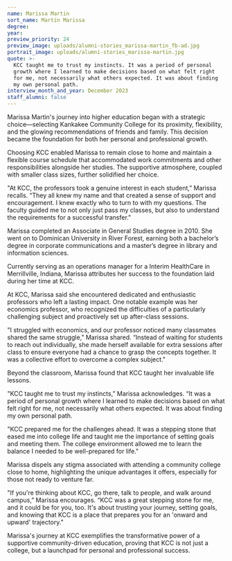 ```yaml
---
name: Marissa Martin
sort_name: Martin Marissa
degree:
year:
preview_priority: 24
preview_image: uploads/alumni-stories_marissa-martin_fb-ad.jpg
portrait_image: uploads/alumni-stories_marissa-martin.jpg
quote: >-
  KCC taught me to trust my instincts. It was a period of personal
  growth where I learned to make decisions based on what felt right
  for me, not necessarily what others expected. It was about finding
  my own personal path.
interview_month_and_year: December 2023
staff_alumni: false
---
```


Marissa Martin's journey into higher education began with a strategic choice—selecting Kankakee Community College for its proximity, flexibility, and the glowing recommendations of friends and family. This decision became the foundation for both her personal and professional growth.

Choosing KCC enabled Marissa to remain close to home and maintain a flexible course schedule that accommodated work commitments and other responsibilities alongside her studies. The supportive atmosphere, coupled with smaller class sizes, further solidified her choice.

"At KCC, the professors took a genuine interest in each student,” Marissa recalls. “They all knew my name and that created a sense of support and encouragement. I knew exactly who to turn to with my questions. The faculty guided me to not only just pass my classes, but also to understand the requirements for a successful transfer."

Marissa completed an Associate in General Studies degree in 2010. She went on to Dominican University in River Forest, earning both a bachelor’s degree in corporate communications and a master’s degree in library and information sciences.

Currently serving as an operations manager for a Interim HealthCare in Merrillville, Indiana, Marissa attributes her success to the foundation laid during her time at KCC.

At KCC, Marissa said she encountered dedicated and enthusiastic professors who left a lasting impact. One notable example was her economics professor, who recognized the difficulties of a particularly challenging subject and proactively set up after-class sessions.

"I struggled with economics, and our professor noticed many classmates shared the same struggle,” Marissa shared. “Instead of waiting for students to reach out individually, she made herself available for extra sessions after class to ensure everyone had a chance to grasp the concepts together. It was a collective effort to overcome a complex subject."

Beyond the classroom, Marissa found that KCC taught her invaluable life lessons.

"KCC taught me to trust my instincts,” Marissa acknowledges. “It was a period of personal growth where I learned to make decisions based on what felt right for me, not necessarily what others expected. It was about finding my own personal path.

"KCC prepared me for the challenges ahead. It was a stepping stone that eased me into college life and taught me the importance of setting goals and meeting them. The college environment allowed me to learn the balance I needed to be well-prepared for life."

Marissa dispels any stigma associated with attending a community college close to home, highlighting the unique advantages it offers, especially for those not ready to venture far.

"If you're thinking about KCC, go there, talk to people, and walk around campus,” Marissa encourages. “KCC was a great stepping stone for me, and it could be for you, too. It's about trusting your journey, setting goals, and knowing that KCC is a place that prepares you for an 'onward and upward' trajectory."

Marissa's journey at KCC exemplifies the transformative power of a supportive community-driven education, proving that KCC is not just a college, but a launchpad for personal and professional success.
